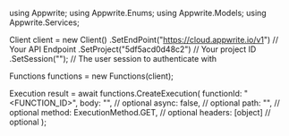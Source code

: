 using Appwrite;
using Appwrite.Enums;
using Appwrite.Models;
using Appwrite.Services;

Client client = new Client()
    .SetEndPoint("https://cloud.appwrite.io/v1") // Your API Endpoint
    .SetProject("5df5acd0d48c2") // Your project ID
    .SetSession(""); // The user session to authenticate with

Functions functions = new Functions(client);

Execution result = await functions.CreateExecution(
    functionId: "<FUNCTION_ID>",
    body: "<BODY>", // optional
    async: false, // optional
    path: "<PATH>", // optional
    method: ExecutionMethod.GET, // optional
    headers: [object] // optional
);